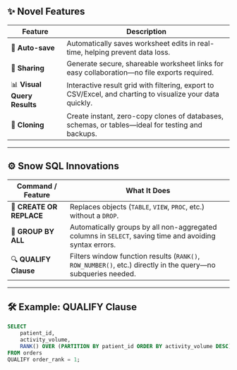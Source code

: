 ## ✨ Novel Features

| Feature            | Description |
|--------------------|-------------|
| 📝 **Auto-save**   | Automatically saves worksheet edits in real-time, helping prevent data loss. |
| 🔗 **Sharing**     | Generate secure, shareable worksheet links for easy collaboration—no file exports required. |
| 📊 **Visual Query Results** | Interactive result grid with filtering, export to CSV/Excel, and charting to visualize your data quickly. |
| 📁 **Cloning**     | Create instant, zero-copy clones of databases, schemas, or tables—ideal for testing and backups. |

---

## ⚙️ Snow SQL Innovations

| Command / Feature         | What It Does |
|---------------------------|--------------|
| 🔁 **CREATE OR REPLACE**  | Replaces objects (`TABLE`, `VIEW`, `PROC`, etc.) without a `DROP`.
| 🧮 **GROUP BY ALL**       | Automatically groups by all non-aggregated columns in `SELECT`, saving time and avoiding syntax errors.
| 🔍 **QUALIFY Clause**     | Filters window function results (`RANK()`, `ROW_NUMBER()`, etc.) directly in the query—no subqueries needed. |

---

## 🛠️ Example: QUALIFY Clause

```sql
SELECT 
    patient_id,
    activity_volume,
    RANK() OVER (PARTITION BY patient_id ORDER BY activity_volume DESC) AS order_rank
FROM orders
QUALIFY order_rank = 1;
```
